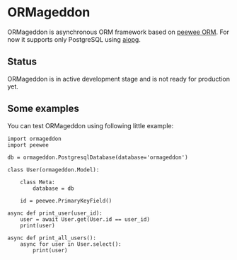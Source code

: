 # ORMageddon

ORMageddon is asynchronous ORM framework based on [peewee ORM](https://github.com/coleifer/peewee). For now it supports only PostgreSQL using [aiopg](https://github.com/aio-libs/aiopg).

Status
------
ORMageddon is in active development stage and is not ready for production yet.

Some examples
-------------
You can test ORMageddon using following little example:

    import ormageddon
    import peewee
    
    db = ormageddon.PostgresqlDatabase(database='ormageddon')
    
    class User(ormageddon.Model):
    
        class Meta:
            database = db
    
        id = peewee.PrimaryKeyField()
        
    async def print_user(user_id):
        user = await User.get(User.id == user_id)
        print(user)
        
    async def print_all_users():
        async for user in User.select():
            print(user)

